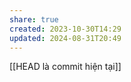 ```yaml
---
share: true
created: 2023-10-30T14:29
updated: 2024-08-31T20:49
---
```

[[HEAD là commit hiện tại]] 